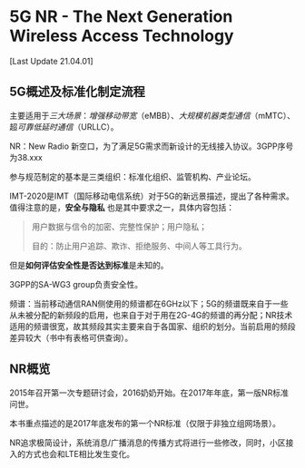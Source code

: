 # 5G NR - The Next Generation Wireless Access Technology

[Last Update 21.04.01] 

## 5G概述及标准化制定流程

主要适用于*三大场景*：*增强移动带宽*（eMBB）、*大规模机器类型通信*（mMTC）、超*可靠低延时通信*（URLLC）。

NR：New Radio 新空口，为了满足5G需求而新设计的无线接入协议。3GPP序号为38.xxx

参与规范制定的基本是三类组织：标准化组织、监管机构、产业论坛。

IMT-2020是IMT（国际移动电信系统）对于5G的新远景描述，提出了各种需求。值得注意的是，**安全与隐私** 也是其中要求之一，具体内容包括：

> 用户数据与信令的加密、完整性保护；用户隐私；
>
> 目的：防止用户追踪、欺诈、拒绝服务、中间人等工具行为。

但是**如何评估安全性是否达到标准**是未知的。

3GPP的SA-WG3 group负责安全性。

频谱：当前移动通信RAN侧使用的频谱都在6GHz以下；5G的频谱既来自于一些从未被分配的新频段的启用，也来自于对于用在2G-4G的频谱的再分配；NR技术适用的频谱很宽，故其频段其实主要来自于各国家、组织的划分。当前启用的频段差异较大（书中有表格可供查询）。



## NR概览

2015年召开第一次专题研讨会，2016奶奶开始。在2017年年底，第一版NR标准问世。

本书重点描述的是2017年底发布的第一个NR标准（仅限于非独立组网场景）。

NR追求极简设计，系统消息/广播消息的传播方式将进行一些修改，同时，小区接入的方式也会和LTE相比发生变化。









